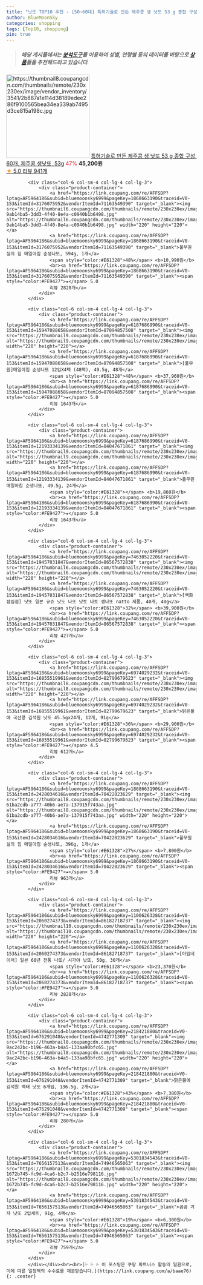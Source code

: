 ```yaml
---
title: "낫또 TOP10 추천 - [50~60대] 특허기술로 만든 제주콩 생 낫또 53 g 종합 구성, 60개, 제주콩 생낫또, 53g"
author: BlueMoonSky
categories: shopping
tags: [Top10, shopping]
pin: true
---
```


> ##### 해당 게시물에서는 [**분석도구**](https://itemscout.io/)를 이용하여 **성별**, **연령별** 등의 데이터를 바탕으로 [**상품**](https://link.coupang.com/a/baae76)들을 추천해드리고 있습니다.
<div class="container"><div class="row">
            <div class="col-6 col-sm-4 col-lg-4 col-lg-3">
                <div class="product-container">
                    <a href="https://link.coupang.com/re/AFFSDP?lptag=AF5964186&subid=bluemoonsky6999&pageKey=7421873281&traceid=V0-153&itemId=19254751661&vendorItemId=74083512320" target="_blank"><img src="https://thumbnail8.coupangcdn.com/thumbnails/remote/230x230ex/image/vendor_inventory/3541/2b887a1e114d38189edee286f9100565bea34ea339ab7495d3ce815a198c.jpg" alt="https://thumbnail8.coupangcdn.com/thumbnails/remote/230x230ex/image/vendor_inventory/3541/2b887a1e114d38189edee286f9100565bea34ea339ab7495d3ce815a198c.jpg" width="220" height="220"></a>
                    <a href="https://link.coupang.com/re/AFFSDP?lptag=AF5964186&subid=bluemoonsky6999&pageKey=7421873281&traceid=V0-153&itemId=19254751661&vendorItemId=74083512320" target="_blank">특허기술로 만든 제주콩 생 낫또 53 g 종합 구성, 60개, 제주콩 생낫또, 53g</a>
                    <span style="color:#E61328">47%</span> <b>45,200원</b>
                    <br><a href="https://link.coupang.com/re/AFFSDP?lptag=AF5964186&subid=bluemoonsky6999&pageKey=7421873281&traceid=V0-153&itemId=19254751661&vendorItemId=74083512320" target="_blank"><span style="color:#FE9427">★</span> 5.0
                    리뷰 941개</a>
                </div>
            </div>
            
            <div class="col-6 col-sm-4 col-lg-4 col-lg-3">
                <div class="product-container">
                    <a href="https://link.coupang.com/re/AFFSDP?lptag=AF5964186&subid=bluemoonsky6999&pageKey=1868663190&traceid=V0-153&itemId=3176075952&vendorItemId=71163549390" target="_blank"><img src="https://thumbnail6.coupangcdn.com/thumbnails/remote/230x230ex/image/retail/images/2706057697062352-9ab14ba5-3dd3-4f40-8e4a-c0940b1b6498.jpg" alt="https://thumbnail6.coupangcdn.com/thumbnails/remote/230x230ex/image/retail/images/2706057697062352-9ab14ba5-3dd3-4f40-8e4a-c0940b1b6498.jpg" width="220" height="220"></a>
                    <a href="https://link.coupang.com/re/AFFSDP?lptag=AF5964186&subid=bluemoonsky6999&pageKey=1868663190&traceid=V0-153&itemId=3176075952&vendorItemId=71163549390" target="_blank">풀무원 실의 힘 매일아침 순생나또, 594g, 1개</a>
                    <span style="color:#E61328">48%</span> <b>10,990원</b>
                    <br><a href="https://link.coupang.com/re/AFFSDP?lptag=AF5964186&subid=bluemoonsky6999&pageKey=1868663190&traceid=V0-153&itemId=3176075952&vendorItemId=71163549390" target="_blank"><span style="color:#FE9427">★</span> 5.0
                    리뷰 2828개</a>
                </div>
            </div>
            
            <div class="col-6 col-sm-4 col-lg-4 col-lg-3">
                <div class="product-container">
                    <a href="https://link.coupang.com/re/AFFSDP?lptag=AF5964186&subid=bluemoonsky6999&pageKey=6187686990&traceid=V0-153&itemId=15947088658&vendorItemId=87094857508" target="_blank"><img src="https://thumbnail9.coupangcdn.com/thumbnails/remote/230x230ex/image/vendor_inventory/c4e0/746a902f3c4ad54ea0cca152c531ee17361f96e3c9107198e81fa1bba05d.jpg" alt="https://thumbnail9.coupangcdn.com/thumbnails/remote/230x230ex/image/vendor_inventory/c4e0/746a902f3c4ad54ea0cca152c531ee17361f96e3c9107198e81fa1bba05d.jpg" width="220" height="220"></a>
                    <a href="https://link.coupang.com/re/AFFSDP?lptag=AF5964186&subid=bluemoonsky6999&pageKey=6187686990&traceid=V0-153&itemId=15947088658&vendorItemId=87094857508" target="_blank">[풀무원]매일아침 순생나또 12입X4팩 (48팩), 49.5g, 48개</a>
                    <span style="color:#E61328">48%</span> <b>37,960원</b>
                    <br><a href="https://link.coupang.com/re/AFFSDP?lptag=AF5964186&subid=bluemoonsky6999&pageKey=6187686990&traceid=V0-153&itemId=15947088658&vendorItemId=87094857508" target="_blank"><span style="color:#FE9427">★</span> 5.0
                    리뷰 1643개</a>
                </div>
            </div>
            
            <div class="col-6 col-sm-4 col-lg-4 col-lg-3">
                <div class="product-container">
                    <a href="https://link.coupang.com/re/AFFSDP?lptag=AF5964186&subid=bluemoonsky6999&pageKey=6187686990&traceid=V0-153&itemId=12193334139&vendorItemId=84047671861" target="_blank"><img src="https://thumbnail9.coupangcdn.com/thumbnails/remote/230x230ex/image/vendor_inventory/6c80/dfd8900b5b256289af5b83a9fe64dfaecaf22a6a63d6e0ec7ff2ea870628.jpg" alt="https://thumbnail9.coupangcdn.com/thumbnails/remote/230x230ex/image/vendor_inventory/6c80/dfd8900b5b256289af5b83a9fe64dfaecaf22a6a63d6e0ec7ff2ea870628.jpg" width="220" height="220"></a>
                    <a href="https://link.coupang.com/re/AFFSDP?lptag=AF5964186&subid=bluemoonsky6999&pageKey=6187686990&traceid=V0-153&itemId=12193334139&vendorItemId=84047671861" target="_blank">풀무원 매일아침 순생나또, 49.5g, 24개</a>
                    <span style="color:#E61328"></span> <b>19,860원</b>
                    <br><a href="https://link.coupang.com/re/AFFSDP?lptag=AF5964186&subid=bluemoonsky6999&pageKey=6187686990&traceid=V0-153&itemId=12193334139&vendorItemId=84047671861" target="_blank"><span style="color:#FE9427">★</span> 5.0
                    리뷰 1643개</a>
                </div>
            </div>
            
            <div class="col-6 col-sm-4 col-lg-4 col-lg-3">
                <div class="product-container">
                    <a href="https://link.coupang.com/re/AFFSDP?lptag=AF5964186&subid=bluemoonsky6999&pageKey=7463052220&traceid=V0-153&itemId=19457031847&vendorItemId=86567572838" target="_blank"><img src="https://thumbnail6.coupangcdn.com/thumbnails/remote/230x230ex/image/vendor_inventory/d6b9/680fad0d765a54657745a35d742fa2693d80c717efdb10d078ef8887c4ad.jpeg" alt="https://thumbnail6.coupangcdn.com/thumbnails/remote/230x230ex/image/vendor_inventory/d6b9/680fad0d765a54657745a35d742fa2693d80c717efdb10d078ef8887c4ad.jpeg" width="220" height="220"></a>
                    <a href="https://link.coupang.com/re/AFFSDP?lptag=AF5964186&subid=bluemoonsky6999&pageKey=7463052220&traceid=V0-153&itemId=19457031847&vendorItemId=86567572838" target="_blank">[백화점입점] 낫또 일본 규슈 낫도 나또 낫토 나토 생나또 natto 제품, 40개, 40g</a>
                    <span style="color:#E61328">32%</span> <b>39,900원</b>
                    <br><a href="https://link.coupang.com/re/AFFSDP?lptag=AF5964186&subid=bluemoonsky6999&pageKey=7463052220&traceid=V0-153&itemId=19457031847&vendorItemId=86567572838" target="_blank"><span style="color:#FE9427">★</span> 5.0
                    리뷰 427개</a>
                </div>
            </div>
            
            <div class="col-6 col-sm-4 col-lg-4 col-lg-3">
                <div class="product-container">
                    <a href="https://link.coupang.com/re/AFFSDP?lptag=AF5964186&subid=bluemoonsky6999&pageKey=6974029232&traceid=V0-153&itemId=16855519961&vendorItemId=82799679623" target="_blank"><img src="https://thumbnail8.coupangcdn.com/thumbnails/remote/230x230ex/image/vendor_inventory/a2ec/3a34e92e91cbdacc01286cd51ae4d20f87c78dff31d7b8c8afcca0e365a6.jpg" alt="https://thumbnail8.coupangcdn.com/thumbnails/remote/230x230ex/image/vendor_inventory/a2ec/3a34e92e91cbdacc01286cd51ae4d20f87c78dff31d7b8c8afcca0e365a6.jpg" width="220" height="220"></a>
                    <a href="https://link.coupang.com/re/AFFSDP?lptag=AF5964186&subid=bluemoonsky6999&pageKey=6974029232&traceid=V0-153&itemId=16855519961&vendorItemId=82799679623" target="_blank">맑은물에 국산콩 김석원 낫또 45.5gx24개, 12개, 91g</a>
                    <span style="color:#E61328">36%</span> <b>29,900원</b>
                    <br><a href="https://link.coupang.com/re/AFFSDP?lptag=AF5964186&subid=bluemoonsky6999&pageKey=6974029232&traceid=V0-153&itemId=16855519961&vendorItemId=82799679623" target="_blank"><span style="color:#FE9427">★</span> 4.5
                    리뷰 612개</a>
                </div>
            </div>
            
            <div class="col-6 col-sm-4 col-lg-4 col-lg-3">
                <div class="product-container">
                    <a href="https://link.coupang.com/re/AFFSDP?lptag=AF5964186&subid=bluemoonsky6999&pageKey=1868663190&traceid=V0-153&itemId=2428034616&vendorItemId=70422023629" target="_blank"><img src="https://thumbnail8.coupangcdn.com/thumbnails/remote/230x230ex/image/retail/images/2704485791996779-61ba2cdb-a777-40b6-ae7a-137915f743aa.jpg" alt="https://thumbnail8.coupangcdn.com/thumbnails/remote/230x230ex/image/retail/images/2704485791996779-61ba2cdb-a777-40b6-ae7a-137915f743aa.jpg" width="220" height="220"></a>
                    <a href="https://link.coupang.com/re/AFFSDP?lptag=AF5964186&subid=bluemoonsky6999&pageKey=1868663190&traceid=V0-153&itemId=2428034616&vendorItemId=70422023629" target="_blank">풀무원 실의 힘 매일아침 순생나또, 396g, 1개</a>
                    <span style="color:#E61328">27%</span> <b>7,800원</b>
                    <br><a href="https://link.coupang.com/re/AFFSDP?lptag=AF5964186&subid=bluemoonsky6999&pageKey=1868663190&traceid=V0-153&itemId=2428034616&vendorItemId=70422023629" target="_blank"><span style="color:#FE9427">★</span> 5.0
                    리뷰 963개</a>
                </div>
            </div>
            
            <div class="col-6 col-sm-4 col-lg-4 col-lg-3">
                <div class="product-container">
                    <a href="https://link.coupang.com/re/AFFSDP?lptag=AF5964186&subid=bluemoonsky6999&pageKey=1100626328&traceid=V0-153&itemId=2060274373&vendorItemId=86182718737" target="_blank"><img src="https://thumbnail10.coupangcdn.com/thumbnails/remote/230x230ex/image/vendor_inventory/b968/1484cc983d16d8bc969ee3f4b96ceadfd1566f73ef21821db73ba76c235b.jpg" alt="https://thumbnail10.coupangcdn.com/thumbnails/remote/230x230ex/image/vendor_inventory/b968/1484cc983d16d8bc969ee3f4b96ceadfd1566f73ef21821db73ba76c235b.jpg" width="220" height="220"></a>
                    <a href="https://link.coupang.com/re/AFFSDP?lptag=AF5964186&subid=bluemoonsky6999&pageKey=1100626328&traceid=V0-153&itemId=2060274373&vendorItemId=86182718737" target="_blank">[아임네이처] 일본 60년 전통 나또/ 시가야 낫또, 50g, 30개</a>
                    <span style="color:#E61328"></span> <b>23,370원</b>
                    <br><a href="https://link.coupang.com/re/AFFSDP?lptag=AF5964186&subid=bluemoonsky6999&pageKey=1100626328&traceid=V0-153&itemId=2060274373&vendorItemId=86182718737" target="_blank"><span style="color:#FE9427">★</span> 5.0
                    리뷰 2828개</a>
                </div>
            </div>
            
            <div class="col-6 col-sm-4 col-lg-4 col-lg-3">
                <div class="product-container">
                    <a href="https://link.coupang.com/re/AFFSDP?lptag=AF5964186&subid=bluemoonsky6999&pageKey=218421880&traceid=V0-153&itemId=676291048&vendorItemId=4742771309" target="_blank"><img src="https://thumbnail8.coupangcdn.com/thumbnails/remote/230x230ex/image/retail/images/4887427284123264-9ac242bc-b196-463a-b4a5-133aa90bfc65.jpg" alt="https://thumbnail8.coupangcdn.com/thumbnails/remote/230x230ex/image/retail/images/4887427284123264-9ac242bc-b196-463a-b4a5-133aa90bfc65.jpg" width="220" height="220"></a>
                    <a href="https://link.coupang.com/re/AFFSDP?lptag=AF5964186&subid=bluemoonsky6999&pageKey=218421880&traceid=V0-153&itemId=676291048&vendorItemId=4742771309" target="_blank">맑은물에 김석원 백태 낫또 6개입, 136.5g, 2개</a>
                    <span style="color:#E61328">43%</span> <b>7,380원</b>
                    <br><a href="https://link.coupang.com/re/AFFSDP?lptag=AF5964186&subid=bluemoonsky6999&pageKey=218421880&traceid=V0-153&itemId=676291048&vendorItemId=4742771309" target="_blank"><span style="color:#FE9427">★</span> 5.0
                    리뷰 280개</a>
                </div>
            </div>
            
            <div class="col-6 col-sm-4 col-lg-4 col-lg-3">
                <div class="product-container">
                    <a href="https://link.coupang.com/re/AFFSDP?lptag=AF5964186&subid=bluemoonsky6999&pageKey=5301834543&traceid=V0-153&itemId=7656157513&vendorItemId=74946565063" target="_blank"><img src="https://thumbnail8.coupangcdn.com/thumbnails/remote/230x230ex/image/retail/images/682200787952926-1672b745-fc9d-4ca6-b2c7-b2516e798116.jpg" alt="https://thumbnail8.coupangcdn.com/thumbnails/remote/230x230ex/image/retail/images/682200787952926-1672b745-fc9d-4ca6-b2c7-b2516e798116.jpg" width="220" height="220"></a>
                    <a href="https://link.coupang.com/re/AFFSDP?lptag=AF5964186&subid=bluemoonsky6999&pageKey=5301834543&traceid=V0-153&itemId=7656157513&vendorItemId=74946565063" target="_blank">곰곰 겨자 낫또 2입세트, 91g, 4팩</a>
                    <span style="color:#E61328">19%</span> <b>6,300원</b>
                    <br><a href="https://link.coupang.com/re/AFFSDP?lptag=AF5964186&subid=bluemoonsky6999&pageKey=5301834543&traceid=V0-153&itemId=7656157513&vendorItemId=74946565063" target="_blank"><span style="color:#FE9427">★</span> 5.0
                    리뷰 759개</a>
                </div>
            </div>
            </div></div><br><br>[💦 💦 💦 이 포스팅은 쿠팡 파트너스 활동의 일환으로, 이에 따른 일정액의 수수료를 제공받습니다.](https://link.coupang.com/a/baae76){: .center}